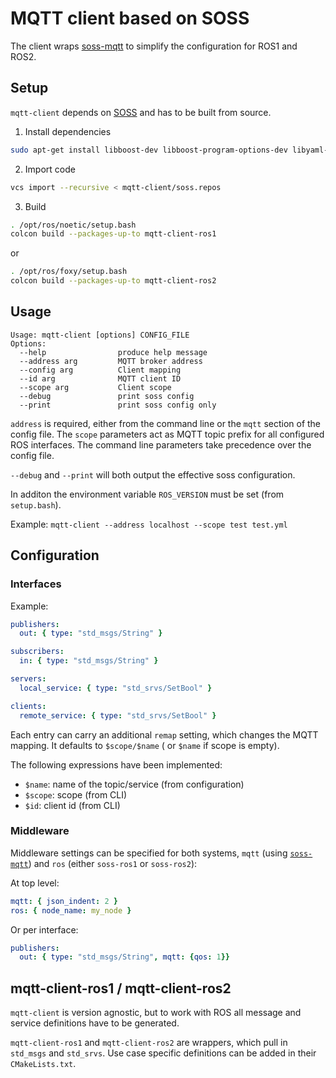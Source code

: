 # MQTT client based on SOSS

The client wraps [soss-mqtt](../soss-mqtt) to simplify the configuration for ROS1 and ROS2.

## Setup

`mqtt-client` depends on [SOSS](https://github.com/osrf/soss) and has to be built from source.

1. Install dependencies

```bash
sudo apt-get install libboost-dev libboost-program-options-dev libyaml-cpp-dev libssl-dev python3-colcon-common-extensions python3-vcstool
```

2. Import code

```bash
vcs import --recursive < mqtt-client/soss.repos
```

3. Build

```bash
. /opt/ros/noetic/setup.bash
colcon build --packages-up-to mqtt-client-ros1
```
or
```bash
. /opt/ros/foxy/setup.bash
colcon build --packages-up-to mqtt-client-ros2
```

## Usage

```
Usage: mqtt-client [options] CONFIG_FILE
Options:
  --help                produce help message
  --address arg         MQTT broker address
  --config arg          Client mapping
  --id arg              MQTT client ID
  --scope arg           Client scope
  --debug               print soss config
  --print               print soss config only
```

`address` is required, either from the command line or the `mqtt` section of the config file.
The `scope` parameters act as MQTT topic prefix for all configured ROS interfaces.
The command line parameters take precedence over the config file.

`--debug` and `--print` will both output the effective soss configuration.

In additon the environment variable `ROS_VERSION` must be set (from `setup.bash`).

Example: `mqtt-client --address localhost --scope test test.yml`

## Configuration

### Interfaces

Example:

```yaml
publishers:
  out: { type: "std_msgs/String" }

subscribers:
  in: { type: "std_msgs/String" }

servers:
  local_service: { type: "std_srvs/SetBool" }

clients:
  remote_service: { type: "std_srvs/SetBool" }
```

Each entry can carry an additional `remap` setting, which changes the MQTT mapping.
It defaults to `$scope/$name` ( or `$name` if scope is empty).

The following expressions have been implemented:
* `$name`: name of the topic/service (from configuration)
* `$scope`: scope (from CLI)
* `$id`: client id (from CLI)

### Middleware

Middleware settings can be specified for both systems, `mqtt` (using [`soss-mqtt`](../soss-mqtt#configuration)) and `ros` (either `soss-ros1` or `soss-ros2`):

At top level:
```yaml
mqtt: { json_indent: 2 }
ros: { node_name: my_node }
```

Or per interface:

```yaml
publishers:
  out: { type: "std_msgs/String", mqtt: {qos: 1}}
```

## mqtt-client-ros1 / mqtt-client-ros2

`mqtt-client` is version agnostic, but to work with ROS all message and service definitions have to be generated.

`mqtt-client-ros1` and `mqtt-client-ros2` are wrappers, which pull in `std_msgs` and `std_srvs`.
Use case specific definitions can be added in their `CMakeLists.txt`.
